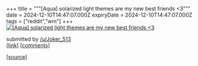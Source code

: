 +++
title = """[Aqua] solarized light themes are my new best friends <3"""
date = 2024-12-10T14:47:07.000Z
expiryDate = 2024-12-10T14:47:07.000Z
tags = ["reddit","wm"]
+++
[![[Aqua] solarized light themes are my new best friends <3](https://preview.redd.it/k4w3oxeia16e1.jpeg?width=640&crop=smart&auto=webp&s=3a7d8c09470197947310108ef0015c61560647cd "[Aqua] solarized light themes are my new best friends <3")](https://www.reddit.com/r/unixporn/comments/1hb3d70/aqua_solarized_light_themes_are_my_new_best/)

submitted by [/u/Joker\_513](https://www.reddit.com/user/Joker_513)  
[\[link\]](https://i.redd.it/k4w3oxeia16e1.jpeg) [\[comments\]](https://www.reddit.com/r/unixporn/comments/1hb3d70/aqua_solarized_light_themes_are_my_new_best/)

[[source]](https://www.reddit.com/r/unixporn/comments/1hb3d70/aqua_solarized_light_themes_are_my_new_best/)

